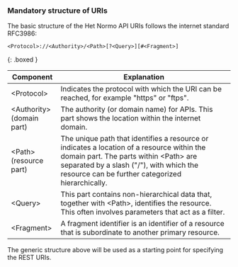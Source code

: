### Mandatory structure of URIs
The basic structure of the Het Normo API URIs follows the internet standard RFC3986:

```
<Protocol>://<Authority>/<Path>[?<Query>][#<Fragment>]
```
{: .boxed }


| Component | Explanation |
| --------- | ----------- |
| \<Protocol\>               | Indicates the protocol with which the URI can be reached, for example "https" or "ftps".|
| \<Authority\><br/>(domain part)| The authority (or domain name) for APIs. This part shows the location within the internet domain.|
| \<Path\><br/>(resource part)   | The unique path that identifies a resource or indicates a location of a resource within the domain part. The parts within \<Path\> are separated by a slash ("/"), with which the resource can be further categorized hierarchically. |
| \<Query\>                  | This part contains non-hierarchical data that, together with \<Path\>, identifies the resource. This often involves parameters that act as a filter.|
| \<Fragment\>               | A fragment identifier is an identifier of a resource that is subordinate to another primary resource.|

The generic structure above will be used as a starting point for specifying the REST URIs.
